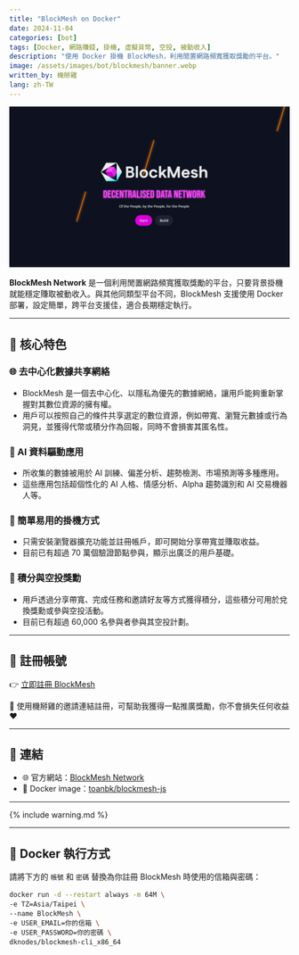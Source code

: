 ```yaml
---
title: "BlockMesh on Docker"
date: 2024-11-04
categories: [bot]
tags: [Docker, 網路賺錢, 掛機, 虛擬貨幣, 空投, 被動收入]
description: "使用 Docker 掛機 BlockMesh，利用閒置網路頻寬獲取獎勵的平台。"
image: /assets/images/bot/blockmesh/banner.webp
written_by: 機掰雞
lang: zh-TW
---
```


![BlockMesh 封面圖](/assets/images/bot/blockmesh/banner.webp)

**BlockMesh Network** 是一個利用閒置網路頻寬獲取獎勵的平台，只要背景掛機就能穩定賺取被動收入。與其他同類型平台不同，BlockMesh 支援使用 Docker 部署，設定簡單，跨平台支援佳，適合長期穩定執行。

---

## 🌟 核心特色

### 🌐 去中心化數據共享網絡
- BlockMesh 是一個去中心化、以隱私為優先的數據網絡，讓用戶能夠重新掌握對其數位資源的擁有權。
- 用戶可以按照自己的條件共享選定的數位資源，例如帶寬、瀏覽元數據或行為洞見，並獲得代幣或積分作為回報，同時不會損害其匿名性。

### 🤖 AI 資料驅動應用
- 所收集的數據被用於 AI 訓練、偏差分析、趨勢檢測、市場預測等多種應用。
- 這些應用包括超個性化的 AI 人格、情感分析、Alpha 趨勢識別和 AI 交易機器人等。

### 🧩 簡單易用的掛機方式
- 只需安裝瀏覽器擴充功能並註冊帳戶，即可開始分享帶寬並賺取收益。
- 目前已有超過 70 萬個驗證節點參與，顯示出廣泛的用戶基礎。

### 🎁 積分與空投獎勳
- 用戶透過分享帶寬、完成任務和邀請好友等方式獲得積分，這些積分可用於兌換獎勳或參與空投活動。
- 目前已有超過 60,000 名參與者參與其空投計劃。

---


## 📝 註冊帳號

👉 [立即註冊 BlockMesh](https://app.blockmesh.xyz/register?invite_code=319aa54d-3d40-44b8-b8a9-0fb0d8ce6156)

🎉 使用機掰雞的邀請連結註冊，可幫助我獲得一點推廣獎勵，你不會損失任何收益 ❤️

---

## 🔗 連結

- 🌐 官方網站：[BlockMesh Network](https://www.blockmesh.xyz/)
- 🐳 Docker image：[toanbk/blockmesh-js](https://hub.docker.com/r/toanbk/blockmesh-js)

---

{% include warning.md %}

---

## 📁 Docker 執行方式

請將下方的 `帳號` 和 `密碼` 替換為你註冊 BlockMesh 時使用的信箱與密碼：

```bash
docker run -d --restart always -m 64M \
-e TZ=Asia/Taipei \
--name BlockMesh \
-e USER_EMAIL=你的信箱 \
-e USER_PASSWORD=你的密碼 \
dknodes/blockmesh-cli_x86_64
```
